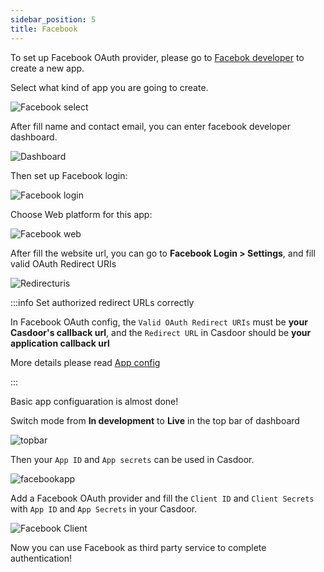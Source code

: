 ```yaml
---
sidebar_position: 5
title: Facebook
---
```


To set up Facebook OAuth provider, please go to [Facebok developer](https://developers.facebook.com/apps/) to create a new app.

Select what kind of app you are going to create.

![Facebook select](/img/providers/OAuth/facebookselect.png)

After fill name and contact email, you can enter facebook developer dashboard.

![Dashboard](/img/providers/OAuth/dashboard.png)

Then set up Facebook login:

![Facebook login](/img/providers/OAuth/facebooklogin.png)

Choose Web platform for this app:

![Facebook web](/img/providers/OAuth/facebookweb.png)

After fill the website url, you can go to **Facebook Login > Settings**, and fill valid OAuth Redirect URIs

![Redirecturis](/img/providers/OAuth/facebookredirecturl.png)


:::info Set authorized redirect URLs correctly

In Facebook OAuth config, the `Valid OAuth Redirect URIs` must be **your Casdoor's callback url**, and the `Redirect URL` in Casdoor should be **your application callback url**

More details please read [App config](/docs/application/config#further-understanding)

:::

Basic app configuaration is almost done!

Switch mode from **In development** to **Live** in the top bar of dashboard

![topbar](/img/providers/OAuth/facebooktopbar.png)

Then your `App ID` and `App secrets` can be used in Casdoor.

![facebookapp](/img/providers/OAuth/facebookappclient.png)

Add a Facebook OAuth provider and fill the `Client ID` and `Client Secrets` with `App ID` and `App Secrets` in your Casdoor.

![Facebook Client](/img/providers/OAuth/facebookclient.png)

Now you can use Facebook as third party service to complete authentication!